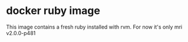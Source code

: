 # docker ruby image

This image contains a fresh ruby installed with rvm. For now it's only mri v2.0.0-p481
